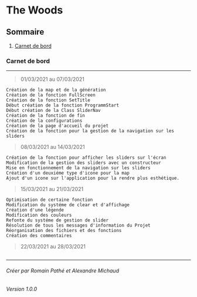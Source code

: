 # The Woods
## Sommaire
1. [Carnet de bord](#carnet-de-bord)
### Carnet de bord
***
> 01/03/2021 au 07/03/2021
```
Création de la map et de la génération
Création de la fonction FullScreen
Création de la fonction SetTitle
Début création de la fonction ProgrammStart
Début création de la Class SliderNav
Création de la fonction de fin
Création de la configurations
Création de la page d'accueil du projet
Création de la fonction pour la gestion de la navigation sur les sliders
```
> 08/03/2021 au 14/03/2021
```
Création de la fonction pour afficher les sliders sur l'écran
Modification de la gestion des sliders avec un constructeur
Mise en fonctionnement de la navigation sur les sliders
Création d'un deuxiéme type d'icone pour la map
Ajout d'un icone sur l'application pour la rendre plus esthétique.
```
> 15/03/2021 au 21/03/2021
```
Optimisation de certaine fonction
Modification du systéme de clear et d'affichage 
Création d'une légende
Modification des couleurs
Refonte du systéme de gestion de slider
Résolution de tous les messages d'information du Projet
Réorganisation des fichiers et des fonctions
Création des commentaires
```
> 22/03/2021 au 28/03/2021
```

```





***
###### Créer par Romain Pathé et Alexandre Michaud
###### Version 1.0.0
